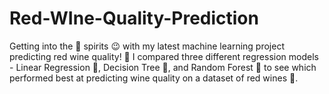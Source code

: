 # Red-WIne-Quality-Prediction
Getting into the 🍷 spirits 😉 with my latest machine learning project predicting red wine quality! 🍇 I compared three different regression models - Linear Regression 📏, Decision Tree 🌳, and Random Forest 🌲 to see which performed best at predicting wine quality on a dataset of red wines 🍷.
